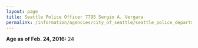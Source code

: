 ```yaml
---
layout: page
title: Seattle Police Officer 7795 Sergio A. Vergara
permalink: /information/agencies/city_of_seattle/seattle_police_department/copbook/7795/
---
```


**Age as of Feb. 24, 2016:** 24
